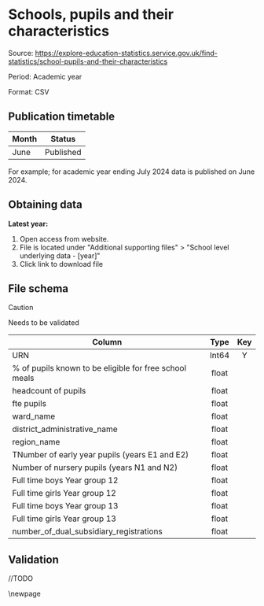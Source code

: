 # Schools, pupils and their characteristics

Source: https://explore-education-statistics.service.gov.uk/find-statistics/school-pupils-and-their-characteristics

Period: Academic year

Format: CSV

## Publication timetable

| Month    | Status    |
|----------|-----------|
| June     | Published |

For example; for academic year ending July 2024 data is published on June 2024.
 
## Obtaining data

**Latest year:**
1. Open access from website. 
2. File is located under "Additional supporting files" > "School level underlying data - [year]"
3. Click link to download file

## File schema

>[!CAUTION]
> Needs to be validated

| Column                                                 | Type  | Key |
|--------------------------------------------------------|:-----:|:---:|
| URN                                                    | Int64 |  Y  |
| % of pupils known to be eligible for free school meals | float |     |
| headcount of pupils                                    | float |     |
| fte pupils                                             | float |     |
| ward_name                                              | float |     |
| district_administrative_name                           | float |     |
| region_name                                            | float |     |
| TNumber of early year pupils (years E1 and E2)         | float |     |
| Number of nursery pupils (years N1 and N2)             | float |     |
| Full time boys Year group 12                           | float |     |
| Full time girls Year group 12                          | float |     |
| Full time boys Year group 13                           | float |     |
| Full time girls Year group 13                          | float |     |
| number_of_dual_subsidiary_registrations                | float |     |

## Validation
//TODO

<!-- Leave the rest of this page blank -->
\newpage